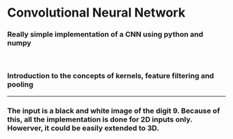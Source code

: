 <h1> Convolutional Neural Network </h1>

<h3>Really simple implementation of a CNN using python and numpy</h3>
<br>
<h3>Introduction to the concepts of kernels, feature filtering and pooling</h3>

<hr>

<h3> The input is a black and white image of the digit 9. Because of this, all the implementation is done for 2D inputs only. Howerver, it could be easily extended to 3D.